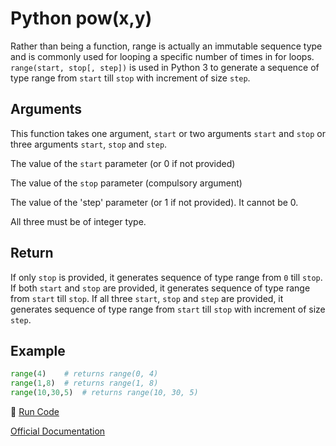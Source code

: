 # Python pow(x,y)

Rather than being a function, range is actually an immutable sequence type and is commonly used for looping a specific number of times in for loops.
`range(start, stop[, step])` is used in Python 3 to generate a sequence of type range from `start` till `stop` with increment of size `step`.

## Arguments

This function takes one argument, `start` or two arguments `start` and `stop` or three arguments `start`, `stop` and `step`.


The value of the `start` parameter (or 0 if not provided)

The value of the `stop` parameter (compulsory argument)

The value of the 'step' parameter (or 1 if not provided). It cannot be 0.

All three must be of integer type.


## Return

If only `stop` is provided, it generates sequence of type range from `0` till `stop`.
If both `start` and `stop` are provided, it generates sequence of type range from `start` till `stop`.
If all three `start`, `stop` and `step` are provided, it generates sequence of type range from `start` till `stop` with increment of size `step`.



## Example

```python
range(4)    # returns range(0, 4)
range(1,8)  # returns range(1, 8)
range(10,30,5)  # returns range(10, 30, 5)
```
:rocket: [Run Code](https://repl.it/CTIY/3)

[Official Documentation](https://docs.python.org/3/library/functions.html#func-range)

